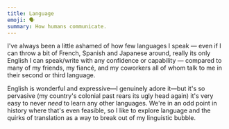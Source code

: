```yaml
---
title: Language
emoji: 🗣️
summary: How humans communicate.
---
```


I've always been a little ashamed of how few languages I speak — even if I can throw a bit of French, Spanish and Japanese around, really its only English I can speak/write with any confidence or capability — compared to many of my friends, my fiancé, and my coworkers all of whom talk to me in their second or third language.

English is wonderful and expressive—I genuinely adore it—but it's so pervasive (my country's colonial past rears its ugly head again) it's very easy to never _need_ to learn any other languages. We're in an odd point in history where that's even feasible, so I like to explore language and the quirks of translation as a way to break out of my linguistic bubble.
